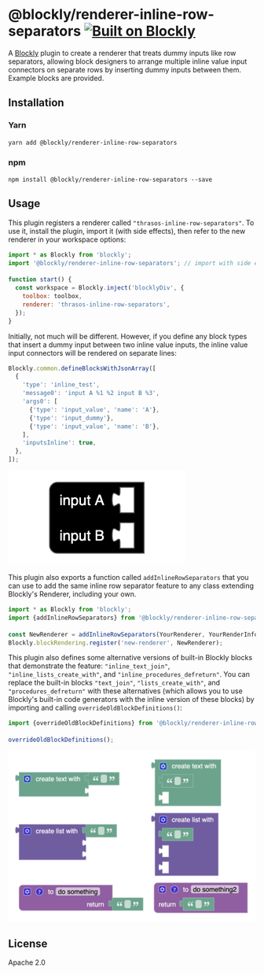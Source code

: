 # @blockly/renderer-inline-row-separators [![Built on Blockly](https://tinyurl.com/built-on-blockly)](https://github.com/google/blockly)

A [Blockly](https://www.npmjs.com/package/blockly) plugin to create a renderer that treats dummy inputs like row separators, allowing block designers to arrange multiple inline value input connectors on separate rows by inserting dummy inputs between them. Example blocks are provided.

## Installation

### Yarn
```
yarn add @blockly/renderer-inline-row-separators
```

### npm
```
npm install @blockly/renderer-inline-row-separators --save
```

## Usage
This plugin registers a renderer called `"thrasos-inline-row-separators"`. To use it, install the plugin, import it (with side effects), then refer to the new renderer in your workspace options:

```js
import * as Blockly from 'blockly';
import '@blockly/renderer-inline-row-separators'; // import with side effects.

function start() {
  const workspace = Blockly.inject('blocklyDiv', {
    toolbox: toolbox,
    renderer: 'thrasos-inline-row-separators',
  });
}
```

Initially, not much will be different. However, if you define any block types that insert a dummy input between two inline value inputs, the inline value input connectors will be rendered on separate lines:

```js
Blockly.common.defineBlocksWithJsonArray([
  {
    'type': 'inline_test',
    'message0': 'input A %1 %2 input B %3',
    'args0': [
      {'type': 'input_value', 'name': 'A'},
      {'type': 'input_dummy'},
      {'type': 'input_value', 'name': 'B'},
    ],
    'inputsInline': true,
  },
]);
```

![A Blockly block demonstrating inline value input connectors on separate rows.](readme-media/inline_row_example_screenshot.png)

This plugin also exports a function called `addInlineRowSeparators` that you can use to add the same inline row separator feature to any class extending Blockly's Renderer, including your own. 

```js
import * as Blockly from 'blockly';
import {addInlineRowSeparators} from '@blockly/renderer-inline-row-separators';

const NewRenderer = addInlineRowSeparators(YourRenderer, YourRenderInfo);
Blockly.blockRendering.register('new-renderer', NewRenderer);
```

This plugin also defines some alternative versions of built-in Blockly blocks that demonstrate the feature: `"inline_text_join"`, `"inline_lists_create_with"`, and `"inline_procedures_defreturn"`. You can replace the built-in blocks `"text_join"`, `"lists_create_with"`, and `"procedures_defreturn"` with these alternatives (which allows you to use Blockly's built-in code generators with the inline version of these blocks) by importing and calling `overrideOldBlockDefinitions()`:

```js
import {overrideOldBlockDefinitions} from '@blockly/renderer-inline-row-separators';

overrideOldBlockDefinitions();
```

![A Blockly workspace showing blocks with inline value input connectors on separate rows.](readme-media/inline_row_separators_screenshot.png)

## License

Apache 2.0
